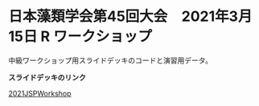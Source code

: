 # 日本藻類学会第45回大会　2021年3月15日 R ワークショップ

中級ワークショップ用スライドデッキのコードと演習用データ。

**スライドデッキのリンク**

[2021JSPWorkshop](https://gnishihara.github.io/2021JSPWorkshop/#1)

